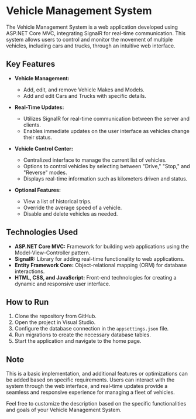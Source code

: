 # Vehicle Management System

The Vehicle Management System is a web application developed using ASP.NET Core MVC, integrating SignalR for real-time communication. This system allows users to control and monitor the movement of multiple vehicles, including cars and trucks, through an intuitive web interface.

## Key Features

- **Vehicle Management:**
  - Add, edit, and remove Vehicle Makes and Models.
  - Add and edit Cars and Trucks with specific details.

- **Real-Time Updates:**
  - Utilizes SignalR for real-time communication between the server and clients.
  - Enables immediate updates on the user interface as vehicles change their status.

- **Vehicle Control Center:**
  - Centralized interface to manage the current list of vehicles.
  - Options to control vehicles by selecting between "Drive," "Stop," and "Reverse" modes.
  - Displays real-time information such as kilometers driven and status.

- **Optional Features:**
  - View a list of historical trips.
  - Override the average speed of a vehicle.
  - Disable and delete vehicles as needed.

## Technologies Used

- **ASP.NET Core MVC:** Framework for building web applications using the Model-View-Controller pattern.
- **SignalR:** Library for adding real-time functionality to web applications.
- **Entity Framework Core:** Object-relational mapping (ORM) for database interactions.
- **HTML, CSS, and JavaScript:** Front-end technologies for creating a dynamic and responsive user interface.

## How to Run

1. Clone the repository from GitHub.
2. Open the project in Visual Studio.
3. Configure the database connection in the `appsettings.json` file.
4. Run migrations to create the necessary database tables.
5. Start the application and navigate to the home page.

## Note

This is a basic implementation, and additional features or optimizations can be added based on specific requirements. Users can interact with the system through the web interface, and real-time updates provide a seamless and responsive experience for managing a fleet of vehicles.

Feel free to customize the description based on the specific functionalities and goals of your Vehicle Management System.
